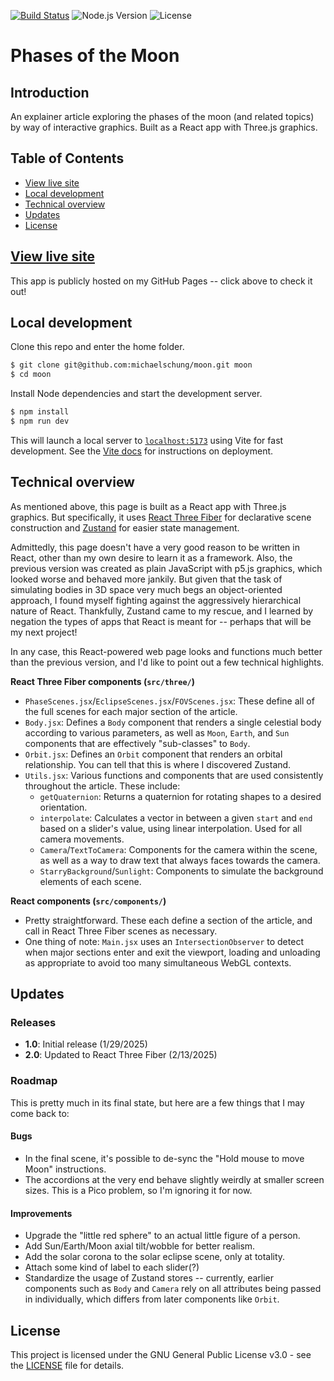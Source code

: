[![Build Status](https://github.com/michaelschung/moon/actions/workflows/ci.yml/badge.svg)](https://github.com/michaelschung/moon/actions/workflows/ci.yml) ![Node.js Version](https://img.shields.io/badge/Node.js-%3E%3D23.3.0-brightgreen) ![License](https://img.shields.io/badge/license-GPL%20v3-blue)

# Phases of the Moon

## Introduction

An explainer article exploring the phases of the moon (and related topics) by way of interactive graphics. Built as a React app with Three.js graphics.

## Table of Contents

- [View live site](#view-live-site)
- [Local development](#local-development)
- [Technical overview](#technical-overview)
- [Updates](#updates)
- [License](#license)

## [View live site](https://michaelschung.github.io/moon/)

This app is publicly hosted on my GitHub Pages -- click above to check it out!

## Local development

Clone this repo and enter the home folder.

```bash
$ git clone git@github.com:michaelschung/moon.git moon
$ cd moon
```

Install Node dependencies and start the development server.

```bash
$ npm install
$ npm run dev
```

This will launch a local server to [`localhost:5173`](http://localhost:5173/) using Vite for fast development. See the [Vite docs](https://vite.dev/guide/static-deploy.html) for instructions on deployment.

## Technical overview

As mentioned above, this page is built as a React app with Three.js graphics. But specifically, it uses [React Three Fiber](https://r3f.docs.pmnd.rs/getting-started/introduction) for declarative scene construction and [Zustand](https://github.com/pmndrs/zustand) for easier state management.

Admittedly, this page doesn't have a very good reason to be written in React, other than my own desire to learn it as a framework. Also, the previous version was created as plain JavaScript with p5.js graphics, which looked worse and behaved more jankily. But given that the task of simulating bodies in 3D space very much begs an object-oriented approach, I found myself fighting against the aggressively hierarchical nature of React. Thankfully, Zustand came to my rescue, and I learned by negation the types of apps that React is meant for -- perhaps that will be my next project!

In any case, this React-powered web page looks and functions much better than the previous version, and I'd like to point out a few technical highlights.

**React Three Fiber components (`src/three/`)**
- `PhaseScenes.jsx`/`EclipseScenes.jsx`/`FOVScenes.jsx`: These define all of the full scenes for each major section of the article.
- `Body.jsx`: Defines a `Body` component that renders a single celestial body according to various parameters, as well as `Moon`, `Earth`, and `Sun` components that are effectively "sub-classes" to `Body`.
- `Orbit.jsx`: Defines an `Orbit` component that renders an orbital relationship. You can tell that this is where I discovered Zustand.
- `Utils.jsx`: Various functions and components that are used consistently throughout the article. These include:
  - `getQuaternion`: Returns a quaternion for rotating shapes to a desired orientation.
  - `interpolate`: Calculates a vector in between a given `start` and `end` based on a slider's value, using linear interpolation. Used for all camera movements.
  - `Camera`/`TextToCamera`: Components for the camera within the scene, as well as a way to draw text that always faces towards the camera.
  - `StarryBackground`/`Sunlight`: Components to simulate the background elements of each scene.

**React components (`src/components/`)**
- Pretty straightforward. These each define a section of the article, and call in React Three Fiber scenes as necessary.
- One thing of note: `Main.jsx` uses an `IntersectionObserver` to detect when major sections enter and exit the viewport, loading and unloading as appropriate to avoid too many simultaneous WebGL contexts.

## Updates

### Releases

- **1.0**: Initial release (1/29/2025)
- **2.0**: Updated to React Three Fiber (2/13/2025)

### Roadmap

This is pretty much in its final state, but here are a few things that I may come back to:

#### Bugs

- In the final scene, it's possible to de-sync the "Hold mouse to move Moon" instructions.
- The accordions at the very end behave slightly weirdly at smaller screen sizes. This is a Pico problem, so I'm ignoring it for now.

#### Improvements

- Upgrade the "little red sphere" to an actual little figure of a person.
- Add Sun/Earth/Moon axial tilt/wobble for better realism.
- Add the solar corona to the solar eclipse scene, only at totality.
- Attach some kind of label to each slider(?)
- Standardize the usage of Zustand stores -- currently, earlier components such as `Body` and `Camera` rely on all attributes being passed in individually, which differs from later components like `Orbit`.

## License

This project is licensed under the GNU General Public License v3.0 - see the [LICENSE](https://github.com/michaelschung/moon/blob/main/LICENSE) file for details.